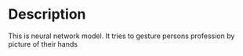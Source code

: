 # Description

This is neural network model. It tries to gesture persons profession by picture of their hands
